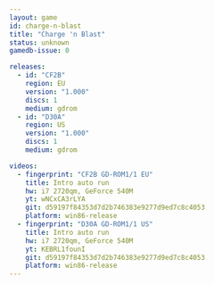 ```yaml
---
layout: game
id: charge-n-blast
title: "Charge 'n Blast"
status: unknown
gamedb-issue: 0

releases:
  - id: "CF2B"
    region: EU
    version: "1.000"
    discs: 1
    medium: gdrom
  - id: "D30A"
    region: US
    version: "1.000"
    discs: 1
    medium: gdrom

videos:
  - fingerprint: "CF2B GD-ROM1/1 EU"
    title: Intro auto run
    hw: i7 2720qm, GeForce 540M
    yt: wNCxCA3rLYA
    git: d59197f84353d7d2b746383e9277d9ed7c8c4053
    platform: win86-release
  - fingerprint: "D30A GD-ROM1/1 US"
    title: Intro auto run
    hw: i7 2720qm, GeForce 540M
    yt: KEBRL1founI
    git: d59197f84353d7d2b746383e9277d9ed7c8c4053
    platform: win86-release
---
```

